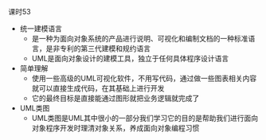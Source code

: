 
课时53

- 统一建模语言
	- 是一种为面向对象系统的产品进行说明、可视化和编制文档的一种标准语言，是非专利的第三代建模和规约语言
	- UML是面向对象设计的建模工具，独立于任何具体程序设计语言
- 简单理解
	- 使用一些高级的UML可视化软件，不用写代码，通过做一些图表相关内容就可以直接生成代码，在其基础上进行开发
	- 它的最终目标是直接能通过图形就把业务逻辑就完成了
- UML类图
	- UML类图是UML其中很小的一部分我们学习它的目的是帮助我们进行面向对象程序开发时理清对象关系，养成面向对象编程习惯